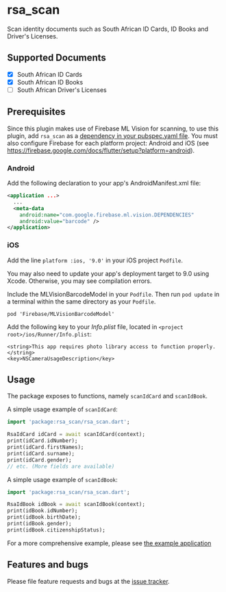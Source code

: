 # rsa_scan

Scan identity documents such as South African ID Cards, ID Books and Driver's Licenses.

## Supported Documents
* [x] South African ID Cards
* [x] South African ID Books
* [ ] South African Driver's Licenses

## Prerequisites

Since this plugin makes use of Firebase ML Vision for scanning, to use this plugin, add `rsa_scan` as a 
[dependency in your pubspec.yaml file](https://flutter.io/platform-plugins/). You must also configure Firebase for each 
platform project: Android and iOS (see https://firebase.google.com/docs/flutter/setup?platform=android).

### Android
Add the following declaration to your app's AndroidManifest.xml file:

```xml
<application ...>
  ...
  <meta-data
    android:name="com.google.firebase.ml.vision.DEPENDENCIES"
    android:value="barcode" />
</application>
```

### iOS
Add the line `platform :ios, '9.0'` in your iOS project `Podfile`.

You may also need to update your app's deployment target to 9.0 using Xcode. Otherwise, you may see
compilation errors.

Include the MLVisionBarcodeModel in your `Podfile`. Then run `pod update` in a terminal within the same directory as your 
`Podfile`.

```
pod 'Firebase/MLVisionBarcodeModel'
```

Add the following key to your _Info.plist_ file, located in `<project root>/ios/Runner/Info.plist`:

```
<string>This app requires photo library access to function properly.</string>
<key>NSCameraUsageDescription</key>
```

## Usage

The package exposes to functions, namely `scanIdCard` and `scanIdBook`.

A simple usage example of `scanIdCard`:

```dart
import 'package:rsa_scan/rsa_scan.dart';

RsaIdCard idCard = await scanIdCard(context);
print(idCard.idNumber);
print(idCard.firstNames);
print(idCard.surname);
print(idCard.gender);
// etc. (More fields are available)
```

A simple usage example of `scanIdBook`:

```dart
import 'package:rsa_scan/rsa_scan.dart';

RsaIdBook idBook = await scanIdBook(context);
print(idBook.idNumber);
print(idBook.birthDate);
print(idBook.gender);
print(idBook.citizenshipStatus);
```

For a more comprehensive example, please see [the example application](/example)

## Features and bugs

Please file feature requests and bugs at the [issue tracker](https://github.com/marcus-bornman/rsa_identification/issues).